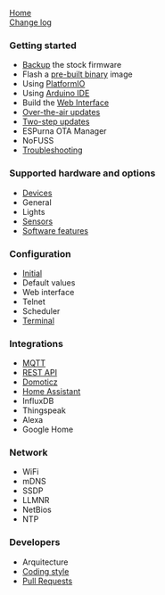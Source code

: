 [Home](Home)  
[Change log](https://github.com/xoseperez/espurna/blob/master/CHANGELOG.md)

### Getting started
* [Backup](Backup) the stock firmware
* Flash a [pre-built binary](Binaries) image
* Using [PlatformIO](PlatformIO)
* Using [Arduino IDE](ArduinoIDE)
* Build the [Web Interface](WebInterface)
* [Over-the-air updates](OTA)
* [Two-step updates](TwoStepUpdates)
* ESPurna OTA Manager
* NoFUSS
* [Troubleshooting](Troubleshooting)

### Supported hardware and options
* [Devices](Hardware)
* General
* Lights
* [Sensors](Sensors)
* [Software features](Software-features)

### Configuration
* [Initial](Configuration)
* Default values
* Web interface
* Telnet
* Scheduler
* [Terminal](Terminal)

### Integrations
* [MQTT](MQTT)
* [REST API](RESTAPI)
* [Domoticz](Domoticz)
* [Home Assistant](HomeAssistant)
* InfluxDB
* Thingspeak
* Alexa
* Google Home

### Network
* WiFi
* mDNS
* SSDP
* LLMNR
* NetBios
* NTP

### Developers
* Arquitecture
* [Coding style](CodingStyle)
* [Pull Requests](PullRequests)
